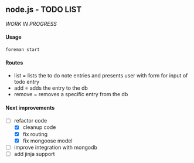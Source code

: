 ## node.js - TODO LIST 

*WORK IN PROGRESS*


#### Usage

```
foreman start
```


#### Routes

* list = lists the to do note entries and presents user with form for input of todo entry
* add = adds the entry to the db
* remove = removes a specific entry from the db


#### Next improvements

- [ ] refactor code
    - [x] cleanup code
    - [x] fix routing
    - [x] fix mongoose model
- [ ] improve integration with mongodb
- [ ] add jinja support
